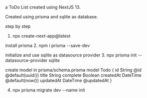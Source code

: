 a ToDo List created using NextJS 13.

Created using prisma and sqlite as database.

step by step
1. npx create-next-app@latest

install prisma
2. npm i prisma --save-dev

initialize and use sqlite as datasource provider
3. npx prisma init --datasource-provider sqlite

create model in prisma/schema.prisma
model Todo {
  id String @id @default(uuid()) 
  title String
  complete Boolean
  createdAt DateTime @default(now())
  updatedAt DateTime @updatedAt
}

4. npx prisma migrate dev --name init
